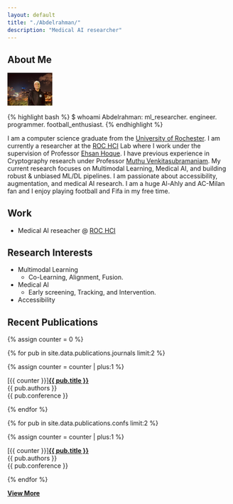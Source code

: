 ```yaml
---
layout: default
title: "./Abdelrahman/"
description: "Medical AI researcher"
---
```


## About Me

<img class="profile-picture" src="images/profile_picture.png" alt="Profile picture" style="width: 20%;">

{% highlight bash %}
$ whoami
Abdelrahman: ml_researcher. engineer. programmer. football_enthusiast.
{% endhighlight %}

I am a computer science graduate from the [University of Rochester](https://rochester.edu/). I am currently a researcher at the [ROC HCI](https://roc-hci.com/) Lab where I work under the supervision of Professor [Ehsan Hoque](https://hoques.com/). I have previous experience in Cryptography research under Professor [Muthu Venkitasubramaniam](https://muthu.georgetown.domains/). My current research focuses on Multimodal Learning, Medical AI, and building robust & unbiased ML/DL pipelines. I am passionate about accessibility, augmentation, and medical AI research. I am a huge Al-Ahly and AC-Milan fan and I enjoy playing football and Fifa in my free time.

## Work

- Medical AI reseacher @ [ROC HCI](https://roc-hci.com/)

## Research Interests

- Multimodal Learning
  - Co-Learning, Alignment, Fusion.
- Medical AI
  - Early screening, Tracking, and Intervention.
- Accessibility
 
## Recent Publications

{% assign counter = 0 %}

{% for pub in site.data.publications.journals limit:2 %}

{% assign counter = counter | plus:1 %}

<div class="pub-item">
<div class="pub-title"><span>[{{ counter }}]</span><a href="{{ pub.url }}" target="_blank"><b>{{ pub.title }}</b></a><br></div>
<div><i class="ri-group-line"></i> {{ pub.authors }}</div>
<div><i class="ri-book-3-line"></i>  {{ pub.conference }}</div>
</div>

{% endfor %}


{% for pub in site.data.publications.confs limit:2 %}

{% assign counter = counter | plus:1 %}

<div class="pub-item">
<div class="pub-title"><span>[{{ counter }}]</span><a href="{{ pub.url }}" target="_blank"><b>{{ pub.title }}</b></a><br></div>
<div><i class="ri-group-line"></i> {{ pub.authors }}</div>
<div><i class="ri-book-3-line"></i>  {{ pub.conference }}</div>
</div>

{% endfor %}


<a href="/publications"><i class="ri-add-circle-line"></i> **View More**</a>
